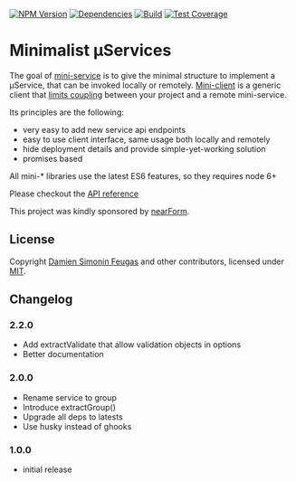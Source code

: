 [![NPM Version][npm-image]][npm-url]
[![Dependencies][david-image]][david-url]
[![Build][travis-image]][travis-url]
[![Test Coverage][coveralls-image]][coveralls-url]

# Minimalist µServices

The goal of [mini-service][mini-service-url] is to give the minimal structure to implement a µService, that can be invoked locally or remotely.
[Mini-client][mini-client-url] is a generic client that [limits coupling][distributed-monolith] between your project and a remote mini-service.

Its principles are the following:
- very easy to add new service api endpoints
- easy to use client interface, same usage both locally and remotely
- hide deployment details and provide simple-yet-working solution
- promises based

All mini-* libraries use the latest ES6 features, so they requires node 6+

Please checkout the [API reference][api-reference]


This project was kindly sponsored by [nearForm][nearform].

## License

Copyright [Damien Simonin Feugas][feugy] and other contributors, licensed under [MIT](./LICENSE).

## Changelog

### 2.2.0
- Add extractValidate that allow validation objects in options
- Better documentation

### 2.0.0
- Rename service to group
- Introduce extractGroup()
- Upgrade all deps to latests
- Use husky instead of ghooks

### 1.0.0
- initial release

[nearform]: http://nearform.com
[feugy]: https://github.com/feugy
[mini-service-url]: https://github.com/feugy/mini-service
[mini-client-url]: https://github.com/feugy/mini-client
[david-image]: https://img.shields.io/david/feugy/mini-utils.svg
[david-url]: https://david-dm.org/feugy/mini-utils
[npm-image]: https://img.shields.io/npm/v/mini-service-utils.svg
[npm-url]: https://npmjs.org/package/mini-service-utils
[travis-image]: https://api.travis-ci.org/feugy/mini-utils.svg
[travis-url]: https://travis-ci.org/feugy/mini-utils
[coveralls-image]: https://img.shields.io/coveralls/feugy/mini-utils/master.svg
[coveralls-url]: https://coveralls.io/r/feugy/mini-utils?branch=master
[distributed-monolith]: https://www.infoq.com/news/2016/02/services-distributed-monolith
[api-reference]: https://feugy.github.io/mini-utils/
